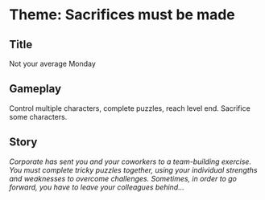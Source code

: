 # Theme: Sacrifices must be made

## Title
Not your average Monday

## Gameplay
Control multiple characters, complete puzzles, reach level end. Sacrifice some characters.

## Story

*Corporate has sent you and your coworkers to a team-building exercise. You must complete tricky puzzles together, using your individual strengths and weaknesses to overcome challenges. Sometimes, in order to go forward, you have to leave your colleagues behind...*